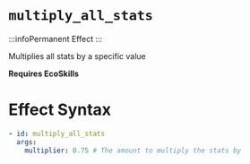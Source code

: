 # `multiply_all_stats`
:::infoPermanent Effect
:::

Multiplies all stats by a specific value

**Requires EcoSkills**

# Effect Syntax
```yaml
- id: multiply_all_stats
  args:
    multiplier: 0.75 # The amount to multiply the stats by
```
